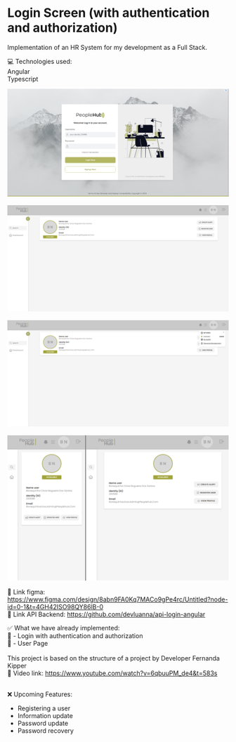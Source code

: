 # Login Screen (with authentication and authorization)

Implementation of an HR System for my development as a Full Stack.

💻 Technologies used:<br />
Angular
<br />
Typescript
<br />

![alt text](screen-login.png)
<br /><br />
![alt text](screen-user.png)
<br /><br />
![alt text](screen-user-submenuopen.png)
<br /><br />
![alt text](screen-responsive.png)
</br>

🔗 Link figma: https://www.figma.com/design/8abn9FA0Kq7MACo9gPe4rc/Untitled?node-id=0-1&t=4GH42ISO98QY86lB-0
</br>
🔗  Link API Backend: https://github.com/devluanna/api-login-angular

✅ What we have already implemented:
<br />
👥 - Login with authentication and authorization
<br />
👤 - User Page
<br />
<br />
This project is based on the structure of a project by Developer Fernanda Kipper
<br />
🔗 Video link: https://www.youtube.com/watch?v=6qbuuPM_de4&t=583s
<br />
<br />

❌ Upcoming Features:
<br />
- Registering a user
- Information update
- Password update
- Password recovery
